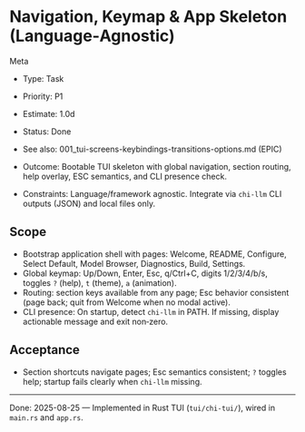 # Navigation, Keymap & App Skeleton (Language‑Agnostic)

Meta
- Type: Task
- Priority: P1
- Estimate: 1.0d
- Status: Done
- See also: 001_tui-screens-keybindings-transitions-options.md (EPIC)

- Outcome: Bootable TUI skeleton with global navigation, section routing, help overlay, ESC semantics, and CLI presence check.
- Constraints: Language/framework agnostic. Integrate via `chi-llm` CLI outputs (JSON) and local files only.

## Scope
- Bootstrap application shell with pages: Welcome, README, Configure, Select Default, Model Browser, Diagnostics, Build, Settings.
- Global keymap: Up/Down, Enter, Esc, q/Ctrl+C, digits 1/2/3/4/b/s, toggles `?` (help), `t` (theme), `a` (animation).
- Routing: section keys available from any page; Esc behavior consistent (page back; quit from Welcome when no modal active).
- CLI presence: On startup, detect `chi-llm` in PATH. If missing, display actionable message and exit non‑zero.

## Acceptance
- Section shortcuts navigate pages; Esc semantics consistent; `?` toggles help; startup fails clearly when `chi-llm` missing.

---
Done: 2025-08-25 — Implemented in Rust TUI (`tui/chi-tui/`), wired in `main.rs` and `app.rs`.
